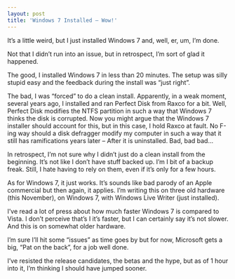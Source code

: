 ```yaml
---
layout: post
title: 'Windows 7 Installed – Wow!'
---
```

It’s a little weird, but I just installed Windows 7 and, well, er, um, I’m done.

Not that I didn’t run into an issue, but in retrospect, I’m sort of glad it happened.

The good, I installed Windows 7 in less than 20 minutes. The setup was silly stupid easy and the feedback during the install was “just right”.

The bad, I was “forced” to do a clean install. Apparently, in a weak moment, several years ago, I installed and ran Perfect Disk from Raxco for a bit. Well, Perfect Disk modifies the NTFS partition in such a way that Windows 7 thinks the disk is corrupted. Now you might argue that the Windows 7 installer should account for this, but in this case, I hold Raxco at fault. No F-ing way should a disk defragger modify my computer in such a way that it still has ramifications years later – After it is uninstalled. Bad, bad bad…

In retrospect, I’m not sure why I didn’t just do a clean install from the beginning. It’s not like I don’t have stuff backed up. I’m I bit of a backup freak. Still, I hate having to rely on them, even if it’s only for a few hours.

As for Windows 7, it just works. It’s sounds like bad parody of an Apple commercial but then again, it applies. I’m writing this on three old hardware (this November), on Windows 7, with Windows Live Writer (just installed).

I’ve read a lot of press about how much faster Windows 7 is compared to Vista. I don’t perceive that’s I it’s faster, but I can certainly say it’s not slower. And this is on somewhat older hardware.

I’m sure I’ll hit some “issues” as time goes by but for now, Microsoft gets a big, “Pat on the back”, for a job well done.

I’ve resisted the release candidates, the betas and the hype, but as of 1 hour into it, I’m thinking I should have jumped sooner.
